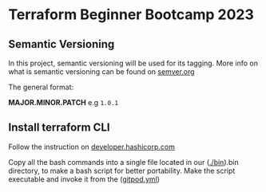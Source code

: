 # Terraform Beginner Bootcamp 2023

## Semantic Versioning

In this project, semantic versioning will be used for its tagging. More info on what is semantic versioning can be found on [semver.org](https://semver.org)

The general format:

**MAJOR.MINOR.PATCH** e.g `1.0.1`

## Install terraform CLI

Follow the instruction on [developer.hashicorp.com](https://developer.hashicorp.com/terraform/tutorials/aws-get-started/install-cli)

Copy all the bash commands into a single file located in our ([./bin](./bin/install_tf_cli)).bin directory, to make a bash script for better portability. Make the script executable and invoke it from the ([gitpod.yml](.gitpod.yml))



































